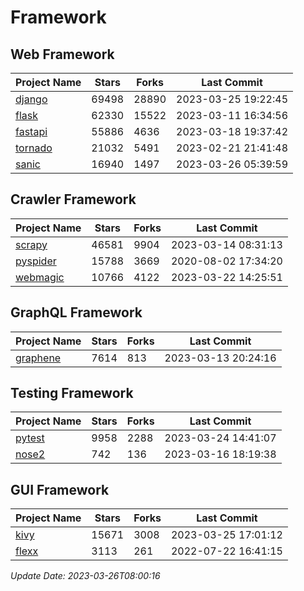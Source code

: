 # Framework

## Web Framework
| Project Name | Stars | Forks | Last Commit |
| ------------ | ----- | ----- | ----------- |
| [django](https://github.com/django/django) | 69498 | 28890 | 2023-03-25 19:22:45 |
| [flask](https://github.com/pallets/flask) | 62330 | 15522 | 2023-03-11 16:34:56 |
| [fastapi](https://github.com/tiangolo/fastapi) | 55886 | 4636 | 2023-03-18 19:37:42 |
| [tornado](https://github.com/tornadoweb/tornado) | 21032 | 5491 | 2023-02-21 21:41:48 |
| [sanic](https://github.com/sanic-org/sanic) | 16940 | 1497 | 2023-03-26 05:39:59 |

## Crawler Framework
| Project Name | Stars | Forks | Last Commit |
| ------------ | ----- | ----- | ----------- |
| [scrapy](https://github.com/scrapy/scrapy) | 46581 | 9904 | 2023-03-14 08:31:13 |
| [pyspider](https://github.com/binux/pyspider) | 15788 | 3669 | 2020-08-02 17:34:20 |
| [webmagic](https://github.com/code4craft/webmagic) | 10766 | 4122 | 2023-03-22 14:25:51 |

## GraphQL Framework
| Project Name | Stars | Forks | Last Commit |
| ------------ | ----- | ----- | ----------- |
| [graphene](https://github.com/graphql-python/graphene) | 7614 | 813 | 2023-03-13 20:24:16 |

## Testing Framework
| Project Name | Stars | Forks | Last Commit |
| ------------ | ----- | ----- | ----------- |
| [pytest](https://github.com/pytest-dev/pytest) | 9958 | 2288 | 2023-03-24 14:41:07 |
| [nose2](https://github.com/nose-devs/nose2) | 742 | 136 | 2023-03-16 18:19:38 |

## GUI Framework
| Project Name | Stars | Forks | Last Commit |
| ------------ | ----- | ----- | ----------- |
| [kivy](https://github.com/kivy/kivy) | 15671 | 3008 | 2023-03-25 17:01:12 |
| [flexx](https://github.com/flexxui/flexx) | 3113 | 261 | 2022-07-22 16:41:15 |

*Update Date: 2023-03-26T08:00:16*